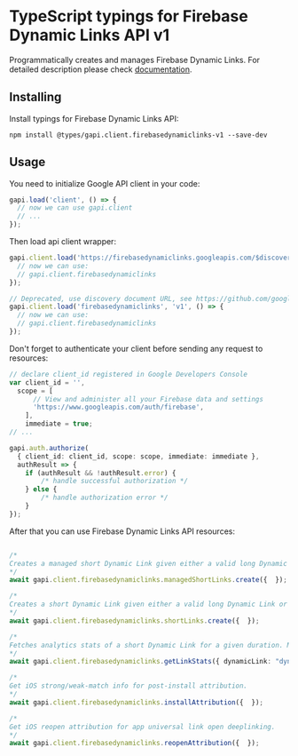 # TypeScript typings for Firebase Dynamic Links API v1

Programmatically creates and manages Firebase Dynamic Links.
For detailed description please check [documentation](https://firebase.google.com/docs/dynamic-links/).

## Installing

Install typings for Firebase Dynamic Links API:

```
npm install @types/gapi.client.firebasedynamiclinks-v1 --save-dev
```

## Usage

You need to initialize Google API client in your code:

```typescript
gapi.load('client', () => {
  // now we can use gapi.client
  // ...
});
```

Then load api client wrapper:

```typescript
gapi.client.load('https://firebasedynamiclinks.googleapis.com/$discovery/rest?version=v1', () => {
  // now we can use:
  // gapi.client.firebasedynamiclinks
});
```

```typescript
// Deprecated, use discovery document URL, see https://github.com/google/google-api-javascript-client/blob/master/docs/reference.md#----gapiclientloadname----version----callback--
gapi.client.load('firebasedynamiclinks', 'v1', () => {
  // now we can use:
  // gapi.client.firebasedynamiclinks
});
```

Don't forget to authenticate your client before sending any request to resources:

```typescript
// declare client_id registered in Google Developers Console
var client_id = '',
  scope = [
      // View and administer all your Firebase data and settings
      'https://www.googleapis.com/auth/firebase',
    ],
    immediate = true;
// ...

gapi.auth.authorize(
  { client_id: client_id, scope: scope, immediate: immediate },
  authResult => {
    if (authResult && !authResult.error) {
        /* handle successful authorization */
    } else {
        /* handle authorization error */
    }
});
```

After that you can use Firebase Dynamic Links API resources: <!-- TODO: make this work for multiple namespaces -->

```typescript

/*
Creates a managed short Dynamic Link given either a valid long Dynamic Link or details such as Dynamic Link domain, Android and iOS app information. The created short Dynamic Link will not expire. This differs from CreateShortDynamicLink in the following ways: - The request will also contain a name for the link (non unique name for the front end). - The response must be authenticated with an auth token (generated with the admin service account). - The link will appear in the FDL list of links in the console front end. The Dynamic Link domain in the request must be owned by requester's Firebase project.
*/
await gapi.client.firebasedynamiclinks.managedShortLinks.create({  });

/*
Creates a short Dynamic Link given either a valid long Dynamic Link or details such as Dynamic Link domain, Android and iOS app information. The created short Dynamic Link will not expire. Repeated calls with the same long Dynamic Link or Dynamic Link information will produce the same short Dynamic Link. The Dynamic Link domain in the request must be owned by requester's Firebase project.
*/
await gapi.client.firebasedynamiclinks.shortLinks.create({  });

/*
Fetches analytics stats of a short Dynamic Link for a given duration. Metrics include number of clicks, redirects, installs, app first opens, and app reopens.
*/
await gapi.client.firebasedynamiclinks.getLinkStats({ dynamicLink: "dynamicLink",  });

/*
Get iOS strong/weak-match info for post-install attribution.
*/
await gapi.client.firebasedynamiclinks.installAttribution({  });

/*
Get iOS reopen attribution for app universal link open deeplinking.
*/
await gapi.client.firebasedynamiclinks.reopenAttribution({  });
```
